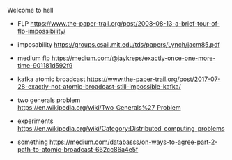  Welcome to hell
 
 - FLP https://www.the-paper-trail.org/post/2008-08-13-a-brief-tour-of-flp-impossibility/
 - imposability https://groups.csail.mit.edu/tds/papers/Lynch/jacm85.pdf
 - medium flp https://medium.com/@jaykreps/exactly-once-one-more-time-901181d592f9
 - kafka atomic broadcast https://www.the-paper-trail.org/post/2017-07-28-exactly-not-atomic-broadcast-still-impossible-kafka/
 - two generals problem https://en.wikipedia.org/wiki/Two_Generals%27_Problem
 
 - experiments https://en.wikipedia.org/wiki/Category:Distributed_computing_problems
 
 - something https://medium.com/databasss/on-ways-to-agree-part-2-path-to-atomic-broadcast-662cc86a4e5f
